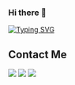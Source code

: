 ### Hi there 👋

[![Typing SVG](https://readme-typing-svg.demolab.com?font=Fira+Code&pause=1000&random=false&width=435&lines=Hi%2C+my+name+is+Tri+Hartono.;Just+call+me+Tri.;+welcome+to+my+github)](https://git.io/typing-svg)
 
## Contact Me

<img src="https://img.shields.io/badge/LinkedIn-0077B5?style=for-the-badge&logo=linkedin&logoColor=white"/>
<img src="https://img.shields.io/badge/Twitter-1DA1F2?style=for-the-badge&logo=twitter&logoColor=white"/>
<img src="https://img.shields.io/badge/Instagram-E4405F?style=for-the-badge&logo=instagram&logoColor=white"/>



